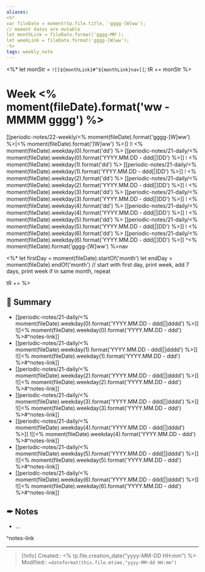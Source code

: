 ```yaml
---
aliases: 
<%*
var fileDate = moment(tp.file.title, 'gggg-[W]ww');
// moment dates are mutable 
let monthLink = fileDate.format('gggg-MM');
let weekLink = fileDate.format('gggg-[W]ww');
-%>
tags: weekly_note
---
```


<%*
let monStr = `![[${monthLink}#^${monthLink}nav]]`;
tR += monStr
%>
# Week <% moment(fileDate).format('ww - MMMM gggg') %>

[[periodic-notes/22-weekly/<% moment(fileDate).format('gggg-[W]ww') %>|<% moment(fileDate).format('[W]ww') %>]] ⁞⁞ <% moment(fileDate).weekday(0).format('dd') %> [[periodic-notes/21-daily/<% moment(fileDate).weekday(0).format('YYYY.MM.DD - ddd[|]DD') %>]] ⁞ <% moment(fileDate).weekday(1).format('dd') %> [[periodic-notes/21-daily/<% moment(fileDate).weekday(1).format('YYYY.MM.DD - ddd[|]DD') %>]] ⁞ <% moment(fileDate).weekday(2).format('dd') %> [[periodic-notes/21-daily/<% moment(fileDate).weekday(2).format('YYYY.MM.DD - ddd[|]DD') %>]] ⁞ <% moment(fileDate).weekday(3).format('dd') %> [[periodic-notes/21-daily/<% moment(fileDate).weekday(3).format('YYYY.MM.DD - ddd[|]DD') %>]] ⁞ <% moment(fileDate).weekday(4).format('dd') %> [[periodic-notes/21-daily/<% moment(fileDate).weekday(4).format('YYYY.MM.DD - ddd[|]DD') %>]] ⁞ <% moment(fileDate).weekday(5).format('dd') %> [[periodic-notes/21-daily/<% moment(fileDate).weekday(5).format('YYYY.MM.DD - ddd[|]DD') %>]] ⁞ <% moment(fileDate).weekday(6).format('dd') %> [[periodic-notes/21-daily/<% moment(fileDate).weekday(6).format('YYYY.MM.DD - ddd[|]DD') %>]] ^<% moment(fileDate).format('gggg-[W]ww') %>nav

<%*
let firstDay = moment(fileDate).startOf('month')
let endDay = moment(fileDate).endOf('month')
// start with first day, print week, add 7 days, print week if in same month, repeat

tR += 
%>
## 📆 Summary

- [[periodic-notes/21-daily/<% moment(fileDate).weekday(0).format('YYYY.MM.DD - ddd[|]dddd') %>]]
  ![[<% moment(fileDate).weekday(0).format('YYYY.MM.DD - ddd') %>#^notes-link]]
- [[periodic-notes/21-daily/<% moment(fileDate).weekday(1).format('YYYY.MM.DD - ddd[|]dddd') %>]]
  ![[<% moment(fileDate).weekday(1).format('YYYY.MM.DD - ddd') %>#^notes-link]]
- [[periodic-notes/21-daily/<% moment(fileDate).weekday(2).format('YYYY.MM.DD - ddd[|]dddd') %>]]
  ![[<% moment(fileDate).weekday(2).format('YYYY.MM.DD - ddd') %>#^notes-link]]
- [[periodic-notes/21-daily/<% moment(fileDate).weekday(3).format('YYYY.MM.DD - ddd[|]dddd') %>]]
  ![[<% moment(fileDate).weekday(3).format('YYYY.MM.DD - ddd') %>#^notes-link]]
- [[periodic-notes/21-daily/<% moment(fileDate).weekday(4).format('YYYY.MM.DD - ddd[|]dddd') %>]]
  ![[<% moment(fileDate).weekday(4).format('YYYY.MM.DD - ddd') %>#^notes-link]]
- [[periodic-notes/21-daily/<% moment(fileDate).weekday(5).format('YYYY.MM.DD - ddd[|]dddd') %>]]
  ![[<% moment(fileDate).weekday(5).format('YYYY.MM.DD - ddd') %>#^notes-link]]
- [[periodic-notes/21-daily/<% moment(fileDate).weekday(6).format('YYYY.MM.DD - ddd[|]dddd') %>]]
  ![[<% moment(fileDate).weekday(6).format('YYYY.MM.DD - ddd') %>#^notes-link]]
  
## ✒ Notes

- …

^notes-link

___
>[!info]
Created:: <% tp.file.creation_date("yyyy-MM-DD HH:mm") %>
Modified:: `=dateformat(this.file.mtime,"yyyy-MM-dd HH:mm")`

